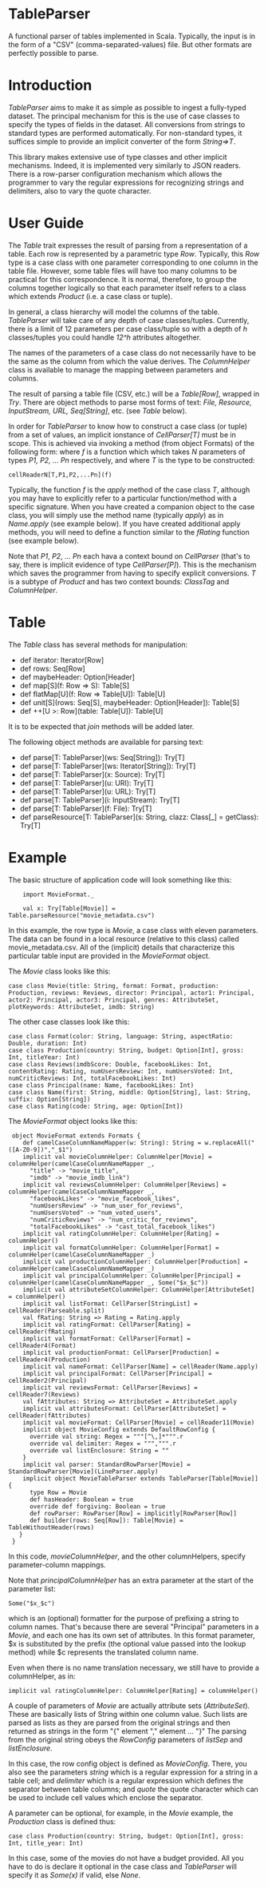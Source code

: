 # TableParser
A functional parser of tables implemented in Scala.
Typically, the input is in the form of a "CSV" (comma-separated-values) file.
But other formats are perfectly possible to parse.

Introduction
============

_TableParser_ aims to make it as simple as possible to ingest a fully-typed dataset.
The principal mechanism for this is the use of case classes to specify the types of fields in the dataset.
All conversions from strings to standard types are performed automatically.
For non-standard types, it suffices simple to provide an implicit converter of the form _String=>T_.
 
This library makes extensive use of type classes and other implicit mechanisms.
Indeed, it is implemented very similarly to JSON readers.
There is a row-parser configuration mechanism which allows
the programmer to vary the regular expressions for recognizing
strings and delimiters, also to vary the quote character.

User Guide
==========

The _Table_ trait expresses the result of parsing from a representation of a table.
Each row is represented by a parametric type _Row_.
Typically, this _Row_ type is a case class with one parameter corresponding to one column in the table file.
However, some table files will have too many columns to be practical for this correspondence.
It is normal, therefore, to group the columns together logically so that each parameter itself refers to
a class which extends _Product_ (i.e. a case class or tuple).

In general, a class hierarchy will model the columns of the table.
_TableParser_ will take care of any depth of case classes/tuples.
Currently, there is a limit of 12 parameters per case class/tuple so with a depth of _h_ classes/tuples you could
handle _12^h_ attributes altogether.

The names of the parameters of a case class do not necessarily have to be the same as the column from which the value derives.
The _ColumnHelper_ class is available to manage the mapping between parameters and columns.

The result of parsing a table file (CSV, etc.) will be a _Table[Row]_, wrapped in _Try_.
There are object methods to parse most forms of text: _File, Resource, InputStream, URL, Seq[String]_, etc. (see _Table_ below).

In order for _TableParser_ to know how to construct a case class (or tuple) from a set of values,
an implicit ionstance of _CellParser[T]_ must be in scope.
This is achieved via invoking a method (from object Formats) of the following form:
where _f_ is a function which which takes _N_ parameters of types _P1, P2, ... Pn_ respectively,
and where _T_ is the type to be constructed:

    cellReaderN[T,P1,P2,...Pn](f)
 
Typically, the function _f_ is the _apply_ method of the case class _T_,
although you may have to explicitly refer to a particular function/method with a specific signature.
When you have created a companion object to the case class, you will simply use the method name (typically _apply_) as in
_Name.apply_ (see example below).
If you have created additional apply methods, you will need to define a function similar
to the _fRating_ function (see example below).  

Note that _P1_, _P2_, ... _Pn_ each hava a context bound on _CellParser_ (that's to say, there is implicit
evidence of type _CellParser[P]_).
This is the mechanism which saves the programmer from having to specify explicit conversions.
_T_ is a subtype of _Product_ and has two context bounds: _ClassTag_ and _ColumnHelper_.

Table
=====

The _Table_ class has several methods for manipulation:
*  def iterator: Iterator[Row]
*  def rows: Seq[Row]
*  def maybeHeader: Option[Header]
*  def map[S](f: Row => S): Table[S]
*  def flatMap[U](f: Row => Table[U]): Table[U]
*  def unit[S](rows: Seq[S], maybeHeader: Option[Header]): Table[S]
*  def ++[U >: Row](table: Table[U]): Table[U]

It is to be expected that _join_ methods will be added later.

The following object methods are available for parsing text:
*  def parse[T: TableParser](ws: Seq[String]): Try[T]
*  def parse[T: TableParser](ws: Iterator[String]): Try[T]
*  def parse[T: TableParser](x: Source): Try[T]
*  def parse[T: TableParser](u: URI): Try[T]
*  def parse[T: TableParser](u: URL): Try[T]
*  def parse[T: TableParser](i: InputStream): Try[T]
*  def parse[T: TableParser](f: File): Try[T]
*  def parseResource[T: TableParser](s: String, clazz: Class[_] = getClass): Try[T]

Example
=======

The basic structure of application code will look something like this:

        import MovieFormat._
    
        val x: Try[Table[Movie]] = Table.parseResource("movie_metadata.csv")
     
In this example, the row type is _Movie_, a case class with eleven parameters.
The data can be found in a local resource (relative to this class) called movie_metadata.csv.
All of the (implicit) details that characterize this particular table input are provided
in the _MovieFormat_ object.

The _Movie_ class looks like this:

    case class Movie(title: String, format: Format, production: Production, reviews: Reviews, director: Principal, actor1: Principal, actor2: Principal, actor3: Principal, genres: AttributeSet, plotKeywords: AttributeSet, imdb: String)

The other case classes look like this:

    case class Format(color: String, language: String, aspectRatio: Double, duration: Int)
    case class Production(country: String, budget: Option[Int], gross: Int, titleYear: Int)
    case class Reviews(imdbScore: Double, facebookLikes: Int, contentRating: Rating, numUsersReview: Int, numUsersVoted: Int, numCriticReviews: Int, totalFacebookLikes: Int)
    case class Principal(name: Name, facebookLikes: Int)
    case class Name(first: String, middle: Option[String], last: String, suffix: Option[String])
    case class Rating(code: String, age: Option[Int])

The _MovieFormat_ object looks like this:

     object MovieFormat extends Formats {
        def camelCaseColumnNameMapper(w: String): String = w.replaceAll("([A-Z0-9])","_$1")
        implicit val movieColumnHelper: ColumnHelper[Movie] = columnHelper(camelCaseColumnNameMapper _,
          "title" -> "movie_title",
          "imdb" -> "movie_imdb_link")
        implicit val reviewsColumnHelper: ColumnHelper[Reviews] = columnHelper(camelCaseColumnNameMapper _,
          "facebookLikes" -> "movie_facebook_likes",
          "numUsersReview" -> "num_user_for_reviews",
          "numUsersVoted" -> "num_voted_users",
          "numCriticReviews" -> "num_critic_for_reviews",
          "totalFacebookLikes" -> "cast_total_facebook_likes")
        implicit val ratingColumnHelper: ColumnHelper[Rating] = columnHelper()
        implicit val formatColumnHelper: ColumnHelper[Format] = columnHelper(camelCaseColumnNameMapper _)
        implicit val productionColumnHelper: ColumnHelper[Production] = columnHelper(camelCaseColumnNameMapper _)
        implicit val principalColumnHelper: ColumnHelper[Principal] = columnHelper(camelCaseColumnNameMapper _, Some("$x_$c"))
        implicit val attributeSetColumnHelper: ColumnHelper[AttributeSet] = columnHelper()
        implicit val listFormat: CellParser[StringList] = cellReader(Parseable.split)
        val fRating: String => Rating = Rating.apply
        implicit val ratingFormat: CellParser[Rating] = cellReader(fRating)
        implicit val formatFormat: CellParser[Format] = cellReader4(Format)
        implicit val productionFormat: CellParser[Production] = cellReader4(Production)
        implicit val nameFormat: CellParser[Name] = cellReader(Name.apply)
        implicit val principalFormat: CellParser[Principal] = cellReader2(Principal)
        implicit val reviewsFormat: CellParser[Reviews] = cellReader7(Reviews)
        val fAttributes: String => AttributeSet = AttributeSet.apply
        implicit val attributesFormat: CellParser[AttributeSet] = cellReader(fAttributes)
        implicit val movieFormat: CellParser[Movie] = cellReader11(Movie)
        implicit object MovieConfig extends DefaultRowConfig {
          override val string: Regex = """[^\,]*""".r
          override val delimiter: Regex = """,""".r
          override val listEnclosure: String = ""
        }
        implicit val parser: StandardRowParser[Movie] = StandardRowParser[Movie](LineParser.apply)
        implicit object MovieTableParser extends TableParser[Table[Movie]] {
          type Row = Movie
          def hasHeader: Boolean = true
          override def forgiving: Boolean = true
          def rowParser: RowParser[Row] = implicitly[RowParser[Row]]
          def builder(rows: Seq[Row]): Table[Movie] = TableWithoutHeader(rows)
       }
     }

In this code,
_movieColumnHelper_, and the other columnHelpers, specify parameter-column mappings.

Note that _principalColumnHelper_ has an extra parameter at the start of the parameter list:
    
    Some("$x_$c")
    
which is an (optional) formatter for the purpose of prefixing a string to column names.
That's because there are several "Principal" parameters in a _Movie_, and each one has its own set of attributes. 
In this format parameter, $x is substituted by the prefix (the optional value passed into the lookup method)
while $c represents the translated column name.

Even when there is no name translation necessary, we still have to provide a columnHelper, as in:

    implicit val ratingColumnHelper: ColumnHelper[Rating] = columnHelper()

A couple of parameters of _Movie_ are actually attribute sets (_AttributeSet_).
These are basically lists of String within one column value.
Such lists are parsed as lists as they are parsed from the original strings and then returned as strings
in the form "{" element "," element ... "}"
The parsing from the original string obeys the _RowConfig_ parameters of _listSep_ and _listEnclosure_.

In this case, the row config object is defined as _MovieConfig_.
There, you also see the parameters _string_ which is a regular expression for a string in a table cell;
and _delimiter_ which is a regular expression which defines the separator between table columns;
and _quote_ the quote character which can be used to include cell values which enclose the separator.

A parameter can be optional, for example, in the _Movie_ example, the _Production_ class is defined thus:

    case class Production(country: String, budget: Option[Int], gross: Int, title_year: Int)
    
In this case, some of the movies do not have a budget provided.
All you have to do is declare it optional in the case class and _TableParser_ will specify it as _Some(x)_ if valid, else _None_.